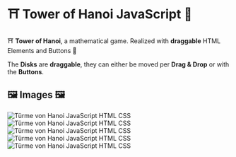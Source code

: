 # ⛩ Tower of Hanoi JavaScript 🏯
⛩ **Tower of Hanoi**, a mathematical game. Realized with **draggable** HTML Elements and Buttons 🏯

The **Disks** are **draggable**, they can either be moved per **Drag & Drop** or with the **Buttons**.

## 🖼 Images 🖼

![Türme von Hanoi JavaScript HTML CSS](Images/Türme_von_Hanoi_1.png)
![Türme von Hanoi JavaScript HTML CSS](Images/Türme_von_Hanoi_2.png)
![Türme von Hanoi JavaScript HTML CSS](Images/Türme_von_Hanoi_3.png)
![Türme von Hanoi JavaScript HTML CSS](Images/Türme_von_Hanoi_4.png)
![Türme von Hanoi JavaScript HTML CSS](Images/Türme_von_Hanoi_5.png)
